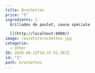 ```yaml
---
title: Brochettes
price: "5"
ingredients: |-
  Grillades de poulet, sauce spéciale

  [](http://localhost:8000/)
image: /assets/brochettes.jpg
categorie:
  - other
ID: 2020-04-22T14:37:52.367Z
id: "1"
path: brochettes
---
```

